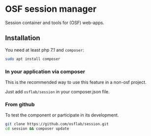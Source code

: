 # OSF session manager

Session container and tools for (OSF) web-apps.

## Installation

You need at least php 7.1 and `composer`:

```bash
sudo apt install composer
```

### In your application via composer

This is the recommended way to use this feature in a non-osf project.

Just add `osflab/session` in your composer.json file.

### From github

To test the component or participate in its development.

```bash
git clone https://github.com/osflab/session.git
cd session && composer update
```
